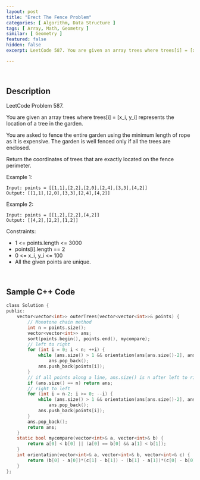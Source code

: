 ```yaml
---
layout: post
title: "Erect The Fence Problem"
categories: [ Algorithm, Data Structure ]
tags: [ Array, Math, Geometry ]
similar: [ Geometry ]
featured: false
hidden: false
excerpt: LeetCode 587. You are given an array trees where trees[i] = [x_i, y_i] represents the location of a tree in the garden.

---
```


<br />

## Description

LeetCode Problem 587.

You are given an array trees where trees[i] = [x_i, y_i] represents the location of a tree in the garden.

You are asked to fence the entire garden using the minimum length of rope as it is expensive. The garden is well fenced only if all the trees are enclosed.

Return the coordinates of trees that are exactly located on the fence perimeter.

Example 1: 
```
Input: points = [[1,1],[2,2],[2,0],[2,4],[3,3],[4,2]]
Output: [[1,1],[2,0],[3,3],[2,4],[4,2]]
```

Example 2: 
```
Input: points = [[1,2],[2,2],[4,2]]
Output: [[4,2],[2,2],[1,2]]
```

Constraints:
* 1 <= points.length <= 3000
* points[i].length == 2
* 0 <= x_i, y_i <= 100
* All the given points are unique.

<br />

## Sample C++ Code


```c
class Solution {
public:
    vector<vector<int>> outerTrees(vector<vector<int>>& points) {
        // Monotone chain method
        int n = points.size();
        vector<vector<int>> ans;
        sort(points.begin(), points.end(), mycompare);
        // left to right
        for (int i = 0; i < n; ++i) {
            while (ans.size() > 1 && orientation(ans[ans.size()-2], ans.back(), points[i]) < 0) 
                ans.pop_back();
            ans.push_back(points[i]);
        }
        // if all points along a line, ans.size() is n after left to right procedure
        if (ans.size() == n) return ans;
        // right to left
        for (int i = n-2; i >= 0; --i) {
            while (ans.size() > 1 && orientation(ans[ans.size()-2], ans.back(), points[i]) < 0) 
                ans.pop_back();
            ans.push_back(points[i]);
        }
        ans.pop_back();
        return ans;
    }
    static bool mycompare(vector<int>& a, vector<int>& b) {
        return a[0] < b[0] || (a[0] == b[0] && a[1] < b[1]);
    }
    int orientation(vector<int>& a, vector<int>& b, vector<int>& c) {
        return (b[0] - a[0])*(c[1] - b[1]) - (b[1] - a[1])*(c[0] - b[0]);
    }
};
```


